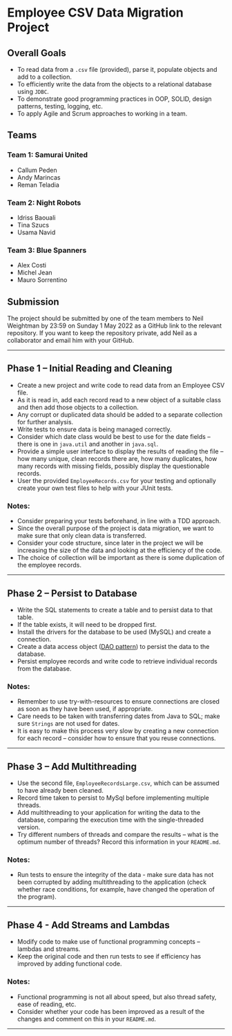 # Employee CSV Data Migration Project

## Overall Goals
- To read data from a ```.csv``` file (provided), parse it, populate objects and add to a collection.
- To efficiently write the data from the objects to a relational database using ```JDBC```.
- To demonstrate good programming practices in OOP, SOLID, design patterns, testing, logging, etc.
- To apply Agile and Scrum approaches to working in a team.

## Teams

### Team 1: Samurai United
- Callum Peden
- Andy Marincas
- Reman Teladia

### Team 2: Night Robots
- Idriss Baouali
- Tina Szucs
- Usama Navid

### Team 3: Blue Spanners
- Alex Costi
- Michel Jean
- Mauro Sorrentino

## Submission
The project should be submitted by one of the team members to Neil Weightman by 23:59 on Sunday 1 May 2022 as a GitHub link to the relevant repository. If you want to keep the repository private, add Neil as a collaborator and email him with your GitHub.

---

## Phase 1 – Initial Reading and Cleaning
- Create a new project and write code to read data from an Employee CSV file.
- As it is read in, add each record read to a new object of a suitable class and then add those objects to a collection.
- Any corrupt or duplicated data should be added to a separate collection for further analysis.
- Write tests to ensure data is being managed correctly.
- Consider which date class would be best to use for the date fields – there is one in ```java.util``` and another in ```java.sql```.
- Provide a simple user interface to display the results of reading the file – how many unique, clean records there are, how many duplicates, how many records with missing fields, possibly display the questionable records.
- User the provided ```EmployeeRecords.csv``` for your testing and optionally create your own test files to help with your JUnit tests.

### Notes:
- Consider preparing your tests beforehand, in line with a TDD approach.
- Since the overall purpose of the project is data migration, we want to make sure that only clean data is transferred.
- Consider your code structure, since later in the project we will be increasing the size of the data and looking at the efficiency of the code.
- The choice of collection will be important as there is some duplication of the employee records.

---

## Phase 2 – Persist to Database
- Write the SQL statements to create a table and to persist data to that table.
- If the table exists, it will need to be dropped first.
- Install the drivers for the database to be used (MySQL) and create a connection.
- Create a data access object ([DAO pattern](https://en.wikipedia.org/wiki/Data_access_object)) to persist the data to the database.
- Persist employee records and write code to retrieve individual records from the database.

### Notes:
- Remember to use try-with-resources to ensure connections are closed as soon as they have been used, if appropriate.
- Care needs to be taken with transferring dates from Java to SQL; make sure ```Strings``` are not used for dates.
- It is easy to make this process very slow by creating a new connection for each record – consider how to ensure that you reuse connections.

---

## Phase 3 – Add Multithreading
- Use the second file, ```EmployeeRecordsLarge.csv```, which can be assumed to have already been cleaned.
- Record time taken to persist to MySql before implementing multiple threads.
- Add multithreading to your application for writing the data to the database, comparing the execution time with the single-threaded version.
- Try different numbers of threads and compare the results – what is the optimum number of threads? Record this information in your ```README.md```.

### Notes:
- Run tests to ensure the integrity of the data - make sure data has not been corrupted by adding multithreading to the application (check whether race conditions, for example, have changed the operation of the program).

---

## Phase 4 - Add Streams and Lambdas
- Modify code to make use of functional programming concepts – lambdas and streams.
- Keep the original code and then run tests to see if efficiency has improved by adding functional code.

### Notes:
- Functional programming is not all about speed, but also thread safety, ease of reading, etc.
- Consider whether your code has been improved as a result of the changes and comment on this in your ```README.md```.

---
